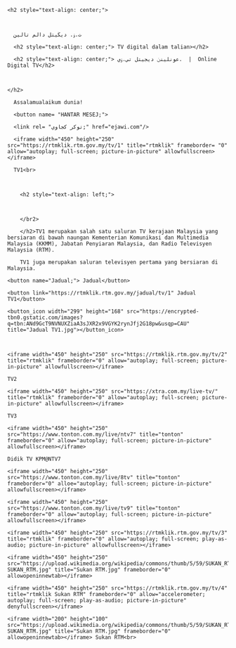 <title>hello world!</title>

<head>

  <body>

    

    <h2 style="text-align: center;">

      

      ت.ۏ. ديڬيتل دالم تالين

      <h2 style="text-align: center;"> TV digital dalam talian></h2>

      <h2 style="text-align: center;"> عونلينںٰ ديجيتل تي.ۏي.  |  Online Digital TV</h2>

      

    </h2>

      Assalamualaikum dunia!

      <button name= "HANTAR MESEJ;">

      <link rel= "توكر كجاوي;" href="ejawi.com"/>

      <iframe width="450" height="250" src="https://rtmklik.rtm.gov.my/tv/1" title="rtmklik" frameborder= "0" allow="autoplay; full-screen; picture-in-picture" allowfullscreen></iframe>

      TV1<br>

        

        <h2 style="text-align: left;">

          

        </br2>

        </h2>TV1 merupakan salah satu saluran TV kerajaan Malaysia yang bersiaran di bawah naungan Kementerian Komunikasi dan Multimedia Malaysia (KKMM), Jabatan Penyiaran Malaysia, dan Radio Televisyen Malaysia (RTM).

        TV1 juga merupakan saluran televisyen pertama yang bersiaran di Malaysia.

    <button name="Jadual;"> Jadual</button>

    <button link="https://rtmklik.rtm.gov.my/jadual/tv/1" Jadual TV1</button>

    <button_icon width="299" height="168" src="https://encrypted-tbn0.gstatic.com/images?q=tbn:ANd9GcT9NVNUXZiaA3sJXR2x9VGYK2rynJfj2G18pw&usqp=CAU" title="Jadual TV1.jpg"></button_icon>

    

    <iframe width="450" height="250" src="https://rtmklik.rtm.gov.my/tv/2" title="rtmklik" frameborder="0" allow="autoplay; full-screen; picture-in-picture" allowfullscreen></iframe>

    TV2

    <iframe width="450" height="250" src="https://xtra.com.my/live-tv/" title="rtmklik" frameborder="0" allow="autoplay; full-screen; picture-in-picture" allowfullscreen></iframe>

    TV3

    <iframe width="450" height="250" src="https://www.tonton.com.my/live/ntv7" title="tonton" frameborder="0" allow="autoplay; full-screen; picture-in-picture" allowfullscreen></iframe>

    Didik TV KPM@NTV7

    <iframe width="450" height="250" src="https://www.tonton.com.my/live/8tv" title="tonton" frameborder="0" alloe="autoplay; full-screen; picture-in-picture" allowfullscreen></iframe>

    <iframe width="450" height="250" src="https://www.tonton.com.my/live/tv9" title="tonton" frameborder="0" allow="autoplay; full-screen; picture-in-picture" allowfullscreen></iframe>

    <iframe width="450" height="250" src="https://rtmklik.rtm.gov.my/tv/3" title="rtmklik" frameborder="0" allow="autoplay; full-screen; play-as-audio; picture-in-picture" allowfullscreen></iframe>

    <iframe width="450" height="250" src="https://upload.wikimedia.org/wikipedia/commons/thumb/5/59/SUKAN_RTM.jpg/220px-SUKAN_RTM.jpg" title="Sukan RTM.jpg" frameborder="0" allowopeninnewtab></iframe>

    <iframe width="450" height="250" src="https://rtmklik.rtm.gov.my/tv/4" title="rtmklik Sukan RTM" frameborder="0" allow="accelerometer; autoplay; full-screen; play-as-audio; picture-in-picture" denyfullscreen></iframe>

    <iframe width="200" height="100" src="https://upload.wikimedia.org/wikipedia/commons/thumb/5/59/SUKAN_RTM.jpg/220px-SUKAN_RTM.jpg" title="Sukan RTM.jpg" frameborder="0" allowopeninnewtab></iframe> Sukan RTM<br>

</body>

</html>
